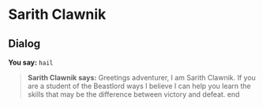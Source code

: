 # Sarith Clawnik


## Dialog

**You say:** `hail`



>**Sarith Clawnik says:** Greetings adventurer, I am Sarith Clawnik. If you are a student of the Beastlord ways I believe I can help you learn the skills that may be the difference between victory and defeat.
end
